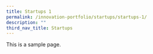 ```yaml
---
title: Startups 1
permalink: /innovation-portfolio/startups/startups-1/
description: ""
third_nav_title: Startups
---
```

This is a sample page.